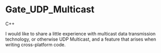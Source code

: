 # Gate_UDP_Multicast

C++

I would like to share a little experience with multicast data transmission technology, or otherwise UDP Multicast, and a feature that arises when writing cross-platform code.
